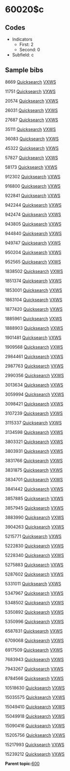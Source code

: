 # 60020$c

## Codes

-   Indicators
    -   First: 2
    -   Second: 0
-   Subfield: c

## Sample bibs

8669 [Quicksearch](https://search.library.yale.edu/catalog/8669) [VXWS](http://prodorbis.library.yale.edu:7014/vxws/GetHoldingsService?bibId=8669)

11751 [Quicksearch](https://search.library.yale.edu/catalog/11751) [VXWS](http://prodorbis.library.yale.edu:7014/vxws/GetHoldingsService?bibId=11751)

20574 [Quicksearch](https://search.library.yale.edu/catalog/20574) [VXWS](http://prodorbis.library.yale.edu:7014/vxws/GetHoldingsService?bibId=20574)

26031 [Quicksearch](https://search.library.yale.edu/catalog/26031) [VXWS](http://prodorbis.library.yale.edu:7014/vxws/GetHoldingsService?bibId=26031)

27687 [Quicksearch](https://search.library.yale.edu/catalog/27687) [VXWS](http://prodorbis.library.yale.edu:7014/vxws/GetHoldingsService?bibId=27687)

35111 [Quicksearch](https://search.library.yale.edu/catalog/35111) [VXWS](http://prodorbis.library.yale.edu:7014/vxws/GetHoldingsService?bibId=35111)

36083 [Quicksearch](https://search.library.yale.edu/catalog/36083) [VXWS](http://prodorbis.library.yale.edu:7014/vxws/GetHoldingsService?bibId=36083)

45322 [Quicksearch](https://search.library.yale.edu/catalog/45322) [VXWS](http://prodorbis.library.yale.edu:7014/vxws/GetHoldingsService?bibId=45322)

57827 [Quicksearch](https://search.library.yale.edu/catalog/57827) [VXWS](http://prodorbis.library.yale.edu:7014/vxws/GetHoldingsService?bibId=57827)

58173 [Quicksearch](https://search.library.yale.edu/catalog/58173) [VXWS](http://prodorbis.library.yale.edu:7014/vxws/GetHoldingsService?bibId=58173)

912302 [Quicksearch](https://search.library.yale.edu/catalog/912302) [VXWS](http://prodorbis.library.yale.edu:7014/vxws/GetHoldingsService?bibId=912302)

916800 [Quicksearch](https://search.library.yale.edu/catalog/916800) [VXWS](http://prodorbis.library.yale.edu:7014/vxws/GetHoldingsService?bibId=916800)

922841 [Quicksearch](https://search.library.yale.edu/catalog/922841) [VXWS](http://prodorbis.library.yale.edu:7014/vxws/GetHoldingsService?bibId=922841)

942244 [Quicksearch](https://search.library.yale.edu/catalog/942244) [VXWS](http://prodorbis.library.yale.edu:7014/vxws/GetHoldingsService?bibId=942244)

942474 [Quicksearch](https://search.library.yale.edu/catalog/942474) [VXWS](http://prodorbis.library.yale.edu:7014/vxws/GetHoldingsService?bibId=942474)

943805 [Quicksearch](https://search.library.yale.edu/catalog/943805) [VXWS](http://prodorbis.library.yale.edu:7014/vxws/GetHoldingsService?bibId=943805)

944840 [Quicksearch](https://search.library.yale.edu/catalog/944840) [VXWS](http://prodorbis.library.yale.edu:7014/vxws/GetHoldingsService?bibId=944840)

949747 [Quicksearch](https://search.library.yale.edu/catalog/949747) [VXWS](http://prodorbis.library.yale.edu:7014/vxws/GetHoldingsService?bibId=949747)

950204 [Quicksearch](https://search.library.yale.edu/catalog/950204) [VXWS](http://prodorbis.library.yale.edu:7014/vxws/GetHoldingsService?bibId=950204)

952565 [Quicksearch](https://search.library.yale.edu/catalog/952565) [VXWS](http://prodorbis.library.yale.edu:7014/vxws/GetHoldingsService?bibId=952565)

1838502 [Quicksearch](https://search.library.yale.edu/catalog/1838502) [VXWS](http://prodorbis.library.yale.edu:7014/vxws/GetHoldingsService?bibId=1838502)

1851374 [Quicksearch](https://search.library.yale.edu/catalog/1851374) [VXWS](http://prodorbis.library.yale.edu:7014/vxws/GetHoldingsService?bibId=1851374)

1853001 [Quicksearch](https://search.library.yale.edu/catalog/1853001) [VXWS](http://prodorbis.library.yale.edu:7014/vxws/GetHoldingsService?bibId=1853001)

1863104 [Quicksearch](https://search.library.yale.edu/catalog/1863104) [VXWS](http://prodorbis.library.yale.edu:7014/vxws/GetHoldingsService?bibId=1863104)

1877420 [Quicksearch](https://search.library.yale.edu/catalog/1877420) [VXWS](http://prodorbis.library.yale.edu:7014/vxws/GetHoldingsService?bibId=1877420)

1885961 [Quicksearch](https://search.library.yale.edu/catalog/1885961) [VXWS](http://prodorbis.library.yale.edu:7014/vxws/GetHoldingsService?bibId=1885961)

1888903 [Quicksearch](https://search.library.yale.edu/catalog/1888903) [VXWS](http://prodorbis.library.yale.edu:7014/vxws/GetHoldingsService?bibId=1888903)

1901481 [Quicksearch](https://search.library.yale.edu/catalog/1901481) [VXWS](http://prodorbis.library.yale.edu:7014/vxws/GetHoldingsService?bibId=1901481)

1909568 [Quicksearch](https://search.library.yale.edu/catalog/1909568) [VXWS](http://prodorbis.library.yale.edu:7014/vxws/GetHoldingsService?bibId=1909568)

2984461 [Quicksearch](https://search.library.yale.edu/catalog/2984461) [VXWS](http://prodorbis.library.yale.edu:7014/vxws/GetHoldingsService?bibId=2984461)

2987763 [Quicksearch](https://search.library.yale.edu/catalog/2987763) [VXWS](http://prodorbis.library.yale.edu:7014/vxws/GetHoldingsService?bibId=2987763)

2990356 [Quicksearch](https://search.library.yale.edu/catalog/2990356) [VXWS](http://prodorbis.library.yale.edu:7014/vxws/GetHoldingsService?bibId=2990356)

3013634 [Quicksearch](https://search.library.yale.edu/catalog/3013634) [VXWS](http://prodorbis.library.yale.edu:7014/vxws/GetHoldingsService?bibId=3013634)

3059994 [Quicksearch](https://search.library.yale.edu/catalog/3059994) [VXWS](http://prodorbis.library.yale.edu:7014/vxws/GetHoldingsService?bibId=3059994)

3098421 [Quicksearch](https://search.library.yale.edu/catalog/3098421) [VXWS](http://prodorbis.library.yale.edu:7014/vxws/GetHoldingsService?bibId=3098421)

3107239 [Quicksearch](https://search.library.yale.edu/catalog/3107239) [VXWS](http://prodorbis.library.yale.edu:7014/vxws/GetHoldingsService?bibId=3107239)

3115337 [Quicksearch](https://search.library.yale.edu/catalog/3115337) [VXWS](http://prodorbis.library.yale.edu:7014/vxws/GetHoldingsService?bibId=3115337)

3134598 [Quicksearch](https://search.library.yale.edu/catalog/3134598) [VXWS](http://prodorbis.library.yale.edu:7014/vxws/GetHoldingsService?bibId=3134598)

3803321 [Quicksearch](https://search.library.yale.edu/catalog/3803321) [VXWS](http://prodorbis.library.yale.edu:7014/vxws/GetHoldingsService?bibId=3803321)

3803931 [Quicksearch](https://search.library.yale.edu/catalog/3803931) [VXWS](http://prodorbis.library.yale.edu:7014/vxws/GetHoldingsService?bibId=3803931)

3831766 [Quicksearch](https://search.library.yale.edu/catalog/3831766) [VXWS](http://prodorbis.library.yale.edu:7014/vxws/GetHoldingsService?bibId=3831766)

3831875 [Quicksearch](https://search.library.yale.edu/catalog/3831875) [VXWS](http://prodorbis.library.yale.edu:7014/vxws/GetHoldingsService?bibId=3831875)

3834701 [Quicksearch](https://search.library.yale.edu/catalog/3834701) [VXWS](http://prodorbis.library.yale.edu:7014/vxws/GetHoldingsService?bibId=3834701)

3841442 [Quicksearch](https://search.library.yale.edu/catalog/3841442) [VXWS](http://prodorbis.library.yale.edu:7014/vxws/GetHoldingsService?bibId=3841442)

3857885 [Quicksearch](https://search.library.yale.edu/catalog/3857885) [VXWS](http://prodorbis.library.yale.edu:7014/vxws/GetHoldingsService?bibId=3857885)

3857945 [Quicksearch](https://search.library.yale.edu/catalog/3857945) [VXWS](http://prodorbis.library.yale.edu:7014/vxws/GetHoldingsService?bibId=3857945)

3883990 [Quicksearch](https://search.library.yale.edu/catalog/3883990) [VXWS](http://prodorbis.library.yale.edu:7014/vxws/GetHoldingsService?bibId=3883990)

3904263 [Quicksearch](https://search.library.yale.edu/catalog/3904263) [VXWS](http://prodorbis.library.yale.edu:7014/vxws/GetHoldingsService?bibId=3904263)

5215771 [Quicksearch](https://search.library.yale.edu/catalog/5215771) [VXWS](http://prodorbis.library.yale.edu:7014/vxws/GetHoldingsService?bibId=5215771)

5222830 [Quicksearch](https://search.library.yale.edu/catalog/5222830) [VXWS](http://prodorbis.library.yale.edu:7014/vxws/GetHoldingsService?bibId=5222830)

5228340 [Quicksearch](https://search.library.yale.edu/catalog/5228340) [VXWS](http://prodorbis.library.yale.edu:7014/vxws/GetHoldingsService?bibId=5228340)

5275883 [Quicksearch](https://search.library.yale.edu/catalog/5275883) [VXWS](http://prodorbis.library.yale.edu:7014/vxws/GetHoldingsService?bibId=5275883)

5287602 [Quicksearch](https://search.library.yale.edu/catalog/5287602) [VXWS](http://prodorbis.library.yale.edu:7014/vxws/GetHoldingsService?bibId=5287602)

5331011 [Quicksearch](https://search.library.yale.edu/catalog/5331011) [VXWS](http://prodorbis.library.yale.edu:7014/vxws/GetHoldingsService?bibId=5331011)

5347967 [Quicksearch](https://search.library.yale.edu/catalog/5347967) [VXWS](http://prodorbis.library.yale.edu:7014/vxws/GetHoldingsService?bibId=5347967)

5348502 [Quicksearch](https://search.library.yale.edu/catalog/5348502) [VXWS](http://prodorbis.library.yale.edu:7014/vxws/GetHoldingsService?bibId=5348502)

5350892 [Quicksearch](https://search.library.yale.edu/catalog/5350892) [VXWS](http://prodorbis.library.yale.edu:7014/vxws/GetHoldingsService?bibId=5350892)

5350996 [Quicksearch](https://search.library.yale.edu/catalog/5350996) [VXWS](http://prodorbis.library.yale.edu:7014/vxws/GetHoldingsService?bibId=5350996)

6587831 [Quicksearch](https://search.library.yale.edu/catalog/6587831) [VXWS](http://prodorbis.library.yale.edu:7014/vxws/GetHoldingsService?bibId=6587831)

6709068 [Quicksearch](https://search.library.yale.edu/catalog/6709068) [VXWS](http://prodorbis.library.yale.edu:7014/vxws/GetHoldingsService?bibId=6709068)

6917509 [Quicksearch](https://search.library.yale.edu/catalog/6917509) [VXWS](http://prodorbis.library.yale.edu:7014/vxws/GetHoldingsService?bibId=6917509)

7683943 [Quicksearch](https://search.library.yale.edu/catalog/7683943) [VXWS](http://prodorbis.library.yale.edu:7014/vxws/GetHoldingsService?bibId=7683943)

7943267 [Quicksearch](https://search.library.yale.edu/catalog/7943267) [VXWS](http://prodorbis.library.yale.edu:7014/vxws/GetHoldingsService?bibId=7943267)

8784566 [Quicksearch](https://search.library.yale.edu/catalog/8784566) [VXWS](http://prodorbis.library.yale.edu:7014/vxws/GetHoldingsService?bibId=8784566)

10518630 [Quicksearch](https://search.library.yale.edu/catalog/10518630) [VXWS](http://prodorbis.library.yale.edu:7014/vxws/GetHoldingsService?bibId=10518630)

15035575 [Quicksearch](https://search.library.yale.edu/catalog/15035575) [VXWS](http://prodorbis.library.yale.edu:7014/vxws/GetHoldingsService?bibId=15035575)

15049410 [Quicksearch](https://search.library.yale.edu/catalog/15049410) [VXWS](http://prodorbis.library.yale.edu:7014/vxws/GetHoldingsService?bibId=15049410)

15049918 [Quicksearch](https://search.library.yale.edu/catalog/15049918) [VXWS](http://prodorbis.library.yale.edu:7014/vxws/GetHoldingsService?bibId=15049918)

15090416 [Quicksearch](https://search.library.yale.edu/catalog/15090416) [VXWS](http://prodorbis.library.yale.edu:7014/vxws/GetHoldingsService?bibId=15090416)

15205756 [Quicksearch](https://search.library.yale.edu/catalog/15205756) [VXWS](http://prodorbis.library.yale.edu:7014/vxws/GetHoldingsService?bibId=15205756)

15217993 [Quicksearch](https://search.library.yale.edu/catalog/15217993) [VXWS](http://prodorbis.library.yale.edu:7014/vxws/GetHoldingsService?bibId=15217993)

15239212 [Quicksearch](https://search.library.yale.edu/catalog/15239212) [VXWS](http://prodorbis.library.yale.edu:7014/vxws/GetHoldingsService?bibId=15239212)

**Parent topic:**[600](../../tags/600/600.md)

